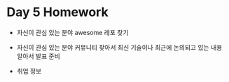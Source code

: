 # Day 5 Homework 

- 자신이 관심 있는 분야 awesome 레포 찾기 

- 자신이 관심 있는 분야 커뮤니티 찾아서 최신 기술이나 최근에 논의되고 있는 내용 알아서 발표 준비 

- 취업 정보 
